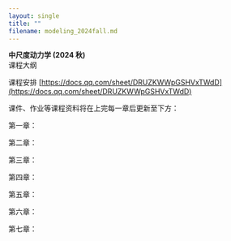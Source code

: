 ```yaml
---
layout: single
title: ""
filename: modeling_2024fall.md
---
```


**中尺度动力学 (2024 秋)**  
课程大纲 

课程安排 [https://docs.qq.com/sheet/DRUZKWWpGSHVxTWdD](https://docs.qq.com/sheet/DRUZKWWpGSHVxTWdD)

课件、作业等课程资料将在上完每一章后更新至下方：

第一章：

第二章：

第三章：

第四章：

第五章：

第六章：

第七章：
